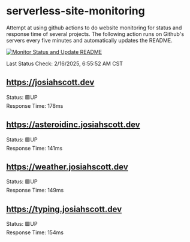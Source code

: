 # serverless-site-monitoring
Attempt at using github actions to do website monitoring for status and response time of several projects. The following action runs on Github's servers every five minutes and automatically updates the README.  

[![Monitor Status and Update README](https://github.com/JosiahSco/serverless-site-monitoring/actions/workflows/monitor.yaml/badge.svg)](https://github.com/JosiahSco/serverless-site-monitoring/actions/workflows/monitor.yaml)

Last Status Check: 2/16/2025, 6:55:52 AM CST

## https://josiahscott.dev
Status: 🟩UP  
Response Time: 178ms

## https://asteroidinc.josiahscott.dev
Status: 🟩UP  
Response Time: 141ms

## https://weather.josiahscott.dev
Status: 🟩UP  
Response Time: 149ms

## https://typing.josiahscott.dev
Status: 🟩UP  
Response Time: 154ms

